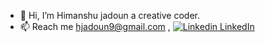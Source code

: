- 👋 Hi, I’m Himanshu jadoun a creative coder.
- 📫 Reach me hjadoun9@gmail.com , [![Linkedin](https://i.stack.imgur.com/gVE0j.png) LinkedIn](https://www.linkedin.com/in/himanshu-jadoun/)&nbsp;


<!---
Himanshu22092000/Himanshu22092000 is a ✨ special ✨ repository because its `README.md` (this file) appears on your GitHub profile.
You can click the Preview link to take a look at your changes.
--->
